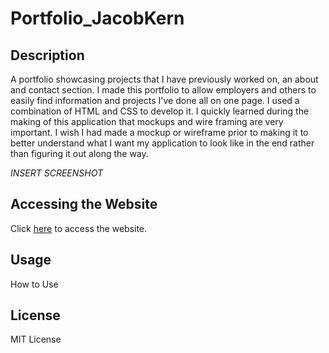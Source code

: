 # Portfolio_JacobKern

## Description

A portfolio showcasing projects that I have previously worked on, an about and contact section. I made this portfolio to allow employers and others to easily find information and projects I've done all on one page. I used a combination of HTML and CSS to develop it. I quickly learned during the making of this application that mockups and wire framing are very important. I wish I had made a mockup or wireframe prior to making it to better understand what I want my application to look like in the end rather than figuring it out along the way.

*INSERT SCREENSHOT*

## Accessing the Website

Click [here]() to access the website.

## Usage

How to Use

## License

MIT License